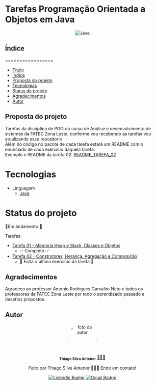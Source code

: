 # Tarefas Programação Orientada a Objetos em Java

<div align="center">
  
![Java](https://img.shields.io/badge/java-%23ED8B00.svg?style=for-the-badge&logo=openjdk&logoColor=white)

</div>

## Índice
=================
<!--ts-->
* [Título](#tarefas--programacao-orientada-a-objetos-em-java)
* [Índice](#índice)
* [Proposta do projeto](#proposta-do-projeto)
* [Tecnologias](#tecnologias)
* [Status do projeto](#status-do-projeto)
* [Agradecimentos](#agradecimentos)
* [Autor](#autor)
<!--te-->


## Proposta do projeto
Tarefas da disciplina de POO do curso de Análise e desenvolvimento de sistemas da FATEC Zona Leste, conforme vou recebendo as tarefas vou atualizando esse repositorio<br>
Além do código no pacote de cada tarefa estará um README com o enunciado de cada exercício daquela tarefa.<br>
Exemplo o README da tarefa 02: [README_TAREFA_02](https://github.com/thiagosilvaantenor/Tarefas_POO_Java/blob/main/src/edu/curso/tarefa_02/README_Tarefa_02.md) 

# Tecnologias
- Linguagem
  - [Java](https://www.oracle.com/br/java/) 

# Status do projeto
🚧Em andamento 🚧

Tarefas:
- [Tarefa 01 - Memória Heap e Stack, Classes e Objetos](https://github.com/thiagosilvaantenor/Tarefas_POO_Java/tree/main/src/edu/curso/tarefa_01)
  -  ✅ Completo ✅
- [Tarefa 02 - Construtores, Herança, Agregação e Composição](https://github.com/thiagosilvaantenor/Tarefas_POO_Java/tree/main/src/edu/curso/tarefa_02)
  - 🚧 Falta o ultimo exercício da tarefa 🚧 

## Agradecimentos
Agradeço ao professor Antonio Rodrigues Carvalho Neto e todos os professores da FATEC Zona Leste por todo o aprendizado passado e desafios propostos.

## Autor

<div align="center">
<a href="https://www.linkedin.com/in/thiago-antenor/">
<img style="border-radius: 50%;" src="https://avatars.githubusercontent.com/u/99970279?v=4" width="100px;" alt="foto do autor"/>
 <br />
 <sub><b>Thiago Silva Antenor</b></sub></a> <a href="https://www.linkedin.com/in/thiago-antenor/" title="Linkedin"> 🧑🏾‍💻</a>


Feito por Thiago Silva Antenor 👨🏾‍💻 Entre em contato!

[![Linkedin Badge](https://img.shields.io/badge/-Thiago-blue?style=flat-square&logo=Linkedin&logoColor=white&link=https://www.linkedin.com/in/thiago-antenor/)](https://www.linkedin.com/in/thiago-antenor/) 
[![Gmail Badge](https://img.shields.io/badge/-thiagoantenor31@gmail.com-c14438?style=flat-square&logo=Gmail&logoColor=white&link=mailto:thiagoantenor31.com)](mailto:thiagoantenor31.com)
</div>
